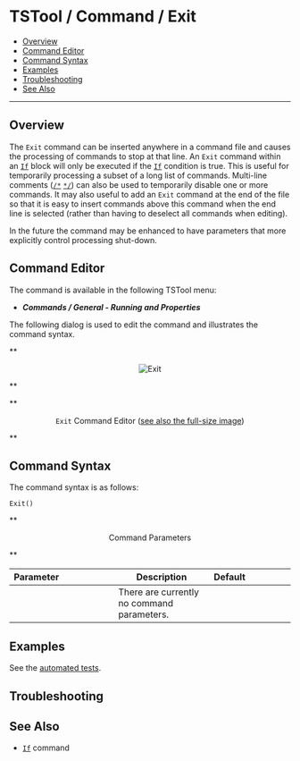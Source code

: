 # TSTool / Command / Exit #

*   [Overview](#overview)
*   [Command Editor](#command-editor)
*   [Command Syntax](#command-syntax)
*   [Examples](#examples)
*   [Troubleshooting](#troubleshooting)
*   [See Also](#see-also)

-------------------------

## Overview ##

The `Exit` command can be inserted anywhere in a command file and causes the processing of commands to stop at that line.
An `Exit` command within an [`If`](../If/If.md) block will only be executed if the [`If`](../If/If.md) condition is true.
This is useful for temporarily processing a subset of a long list of commands.
Multi-line comments ([`/*`](../CommentBlockStart/CommentBlockStart.md)   [`*/`](../CommentBlockEnd/CommentBlockEnd.md))
can also be used to temporarily disable one or more commands.
It may also useful to add an `Exit` command at the end of the file so that it is easy to
insert commands above this command when the end line is selected (rather than having to deselect all commands when editing).

In the future the command may be enhanced to have parameters that more explicitly control processing shut-down.

## Command Editor ##

The command is available in the following TSTool menu:

*   ***Commands / General - Running and Properties***

The following dialog is used to edit the command and illustrates the command syntax.

**<p style="text-align: center;">
![Exit](Exit.png)
</p>**

**<p style="text-align: center;">
`Exit` Command Editor (<a href="../Exit.png">see also the full-size image</a>)
</p>**

## Command Syntax ##

The command syntax is as follows:

```text
Exit()
```
**<p style="text-align: center;">
Command Parameters
</p>**

| **Parameter**&nbsp;&nbsp;&nbsp;&nbsp;&nbsp;&nbsp;&nbsp;&nbsp;&nbsp;&nbsp;&nbsp;&nbsp;&nbsp;&nbsp;&nbsp;&nbsp;&nbsp;&nbsp;&nbsp;&nbsp;&nbsp; | **Description** | **Default**&nbsp;&nbsp;&nbsp;&nbsp;&nbsp;&nbsp;&nbsp;&nbsp;&nbsp;&nbsp;&nbsp;&nbsp;&nbsp;&nbsp;&nbsp;&nbsp;&nbsp; |
| --------------|-----------------|----------------- |
| | There are currently no command parameters.||

## Examples ##

See the [automated tests](https://github.com/OpenCDSS/cdss-app-tstool-test/tree/master/test/commands/Exit).

## Troubleshooting ##

## See Also ##

*   [`If`](../If/If.md) command
